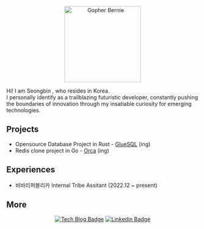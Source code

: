 <p align="center" style="..."> 
  <img style="..." src="gopherb.png" alt="Gopher Bernie" width="200" />
</p>

Hi! I am Seongbin , who resides in Korea.     
I personally identify as a trailblazing futuristic developer, constantly pushing the boundaries of innovation through my insatiable curiosity for emerging technologies.

<h2>Projects</h2>

- Opensource Database Project in Rust - [GlueSQL](https://github.com/gluesql/gluesql) (ing)   
- Redis clone project in Go - [Orca](https://github.com/0rcastra/Orca) (ing)   

<h2>Experiences</h2>

- 비바리퍼블리카 Internal Tribe Assitant (2022.12 ~ present)

<h2>More</h2>

<div align="center">
  
[![Tech Blog Badge](http://img.shields.io/badge/-Tech%20blog-000000?style=flat-square&logo=github&link=https://chobobdev.github.io)](https://chobobdev.github.io/blog) [![Linkedin Badge](https://img.shields.io/badge/-LinkedIn-blue?style=flat-square&logo=Linkedin&logoColor=white&link=https://www.linkedin.com/in/seongbin-cho/)](https://www.linkedin.com/in/seongbin-cho/)
  
</div>
